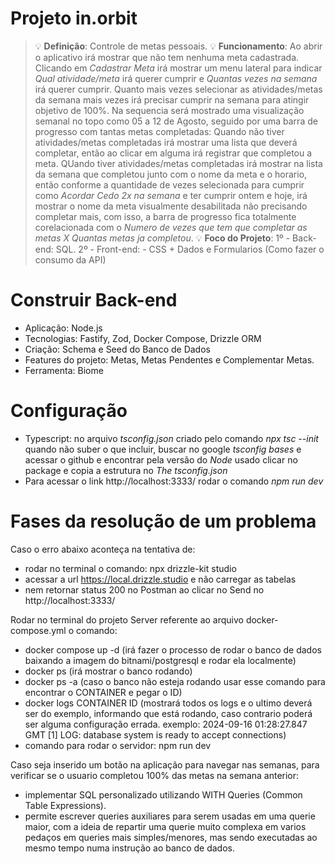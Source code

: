 # Projeto in.orbit

> 💡 **Definição**: Controle de metas pessoais.
> 💡 **Funcionamento**: Ao abrir o aplicativo irá mostrar que não tem nenhuma meta cadastrada.
    Clicando em *Cadastrar Meta* irá mostrar um menu lateral para indicar *Qual atividade/meta* irá querer cumprir e *Quantas vezes na semana* irá querer cumprir.
    Quanto mais vezes selecionar as atividades/metas da semana mais vezes irá precisar cumprir na semana para atingir objetivo de 100%.
    Na sequencia será mostrado uma visualização semanal no topo como 05 a 12 de Agosto, seguido por uma barra de progresso com tantas metas completadas:
    Quando não tiver atividades/metas completadas irá mostrar uma lista que deverá completar, então ao clicar em alguma irá registrar que completou a meta.
    QUando tiver atividades/metas completadas irá mostrar na lista da semana que completou junto com o nome da meta e o horario, então conforme a quantidade de vezes selecionada para cumprir como *Acordar Cedo 2x na semana* e ter cumprir ontem e hoje, irá mostrar o nome da meta visualmente desabilitada não precisando completar mais, com isso, a barra de progresso fica totalmente corelacionada com o *Numero de vezes que tem que completar as metas X Quantas metas ja completou*. 
> 💡 **Foco do Projeto**: 1º - Back-end: SQL.
                          2º - Front-end: - CSS + Dados e Formularios (Como fazer o consumo da API)

# Construir Back-end

 - Aplicação: Node.js
 - Tecnologias: Fastify, Zod, Docker Compose, Drizzle ORM
 - Criação: Schema e Seed do Banco de Dados
 - Features do projeto: Metas, Metas Pendentes e Complementar Metas.
 - Ferramenta: Biome

# Configuração

 - Typescript: no arquivo *tsconfig.json* criado pelo comando *npx tsc --init* quando não suber o que incluir,
 buscar no google *tsconfig bases* e acessar o github e encontrar pela versão do *Node* usado clicar no package e copia a estrutura no *The tsconfig.json*
 - Para acessar o link http://localhost:3333/ rodar o comando *npm run dev* 

# Fases da resolução de um problema

Caso o erro abaixo aconteça na tentativa de:

 - rodar no terminal o comando: npx drizzle-kit studio
 - acessar a url https://local.drizzle.studio e não carregar as tabelas
 - nem retornar status 200 no Postman ao clicar no Send no http://localhost:3333/

<!-- AggregateError [ECONNREFUSED]: 
    at internalConnectMultiple (node:net:1118:18)
    at afterConnectMultiple (node:net:1685:7)
    at TCPConnectWrap.callbackTrampoline (node:internal/async_hooks:130:17) {
  code: 'ECONNREFUSED',
  [errors]: [
    Error: connect ECONNREFUSED ::1:5432
        at createConnectionError (node:net:1648:14)
        at afterConnectMultiple (node:net:1678:16)
        at TCPConnectWrap.callbackTrampoline (node:internal/async_hooks:130:17) {
      errno: -4078,
      code: 'ECONNREFUSED',
      syscall: 'connect',
      address: '::1',
      port: 5432
    },
    Error: connect ECONNREFUSED 127.0.0.1:5432
        at createConnectionError (node:net:1648:14)
        at afterConnectMultiple (node:net:1678:16)
        at TCPConnectWrap.callbackTrampoline (node:internal/async_hooks:130:17) {
      errno: -4078,
      code: 'ECONNREFUSED',
      syscall: 'connect',
      address: '127.0.0.1',
      port: 5432
    }
  ]
} -->

Rodar no terminal do projeto Server referente ao arquivo docker-compose.yml o comando:

 - docker compose up -d (irá fazer o processo de rodar o banco de dados baixando a imagem do bitnami/postgresql e rodar ela localmente)
 - docker ps (irá mostrar o banco rodando)
 - docker ps -a (caso o banco não esteja rodando usar esse comando para encontrar o CONTAINER e pegar o ID)
 - docker logs CONTAINER ID (mostrará todos os logs e o ultimo deverá ser do exemplo, informando que está rodando, caso contrario poderá ser alguma configuração errada. exemplo: 2024-09-16 01:28:27.847 GMT [1] LOG:  database system is ready to accept connections)
 - comando para rodar o servidor: npm run dev

Caso seja inserido um botão na aplicação para navegar nas semanas, para verificar se o usuario completou 100% das metas na semana anterior:

 - implementar SQL personalizado utilizando WITH Queries (Common Table Expressions).
 - permite escrever queries auxiliares para serem usadas em uma querie maior, com a ideia de repartir uma querie muito complexa em varios pedaços em queries mais simples/menores, mas sendo executadas ao mesmo tempo numa instrução ao banco de dados.